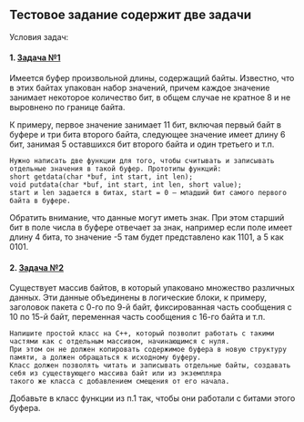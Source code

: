 ## Тестовое задание содержит две задачи

Условия задач:

#### 1. [Задача №1]()
Имеется буфер произвольной длины, содержащий байты. 
Известно, что в этих байтах упакован набор значений, причем каждое значение занимает некоторое количество бит, в общем случае не кратное 8 и не выровнено по границе байта. 

К примеру, первое значение занимает 11 бит, включая первый байт в буфере и три бита второго байта, следующее значение имеет длину 6 бит, занимая 5 оставшихся бит второго байта и один третьего и т.п.
	
 	Нужно написать две функции для того, чтобы считывать и записывать отдельные значения в такой буфер. Прототипы функций:
	short getdata(char *buf, int start, int len);
	void putdata(char *buf, int start, int len, short value);
	start и len задается в битах, start = 0 – младший бит самого первого байта в буфере.

Обратить внимание, что данные могут иметь знак. При этом старший бит в поле числа в буфере отвечает за знак, например если поле имеет длину 4 бита, то значение -5 там будет представлено как 1101, а 5 как 0101.

#### 2. [Задача №2]()
Существует массив байтов, в который упаковано множество различных данных. 
Эти данные объединены в логические блоки, к примеру, заголовок пакета с 0-го по 9-й байт, фиксированная часть сообщения с 10 по 15-й байт, переменная часть сообщения  с 16-го байта и т.п. 

	Напишите простой класс на C++, который позволит работать с такими частями как с отдельным массивом, начинающимся с нуля. 
	При этом он не должен копировать содержимое буфера в новую структуру памяти, а должен обращаться к исходному буферу. 
	Класс должен позволять читать и записывать отдельные байты, создавать себя из существующего массива байт или из экземпляра 
 	такого же класса с добавлением смещения от его начала.

Добавьте в класс функции из п.1 так, чтобы они работали с битами этого буфера.
